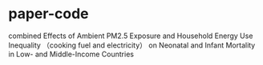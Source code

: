 # paper-code
combined Effects of Ambient PM2.5 Exposure and Household Energy Use Inequality （cooking fuel and electricity） on Neonatal and Infant Mortality in Low- and Middle-Income Countries
